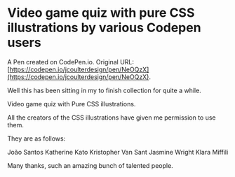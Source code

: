 # Video game quiz with pure CSS illustrations by various Codepen users

A Pen created on CodePen.io. Original URL: [https://codepen.io/jcoulterdesign/pen/NeOQzX](https://codepen.io/jcoulterdesign/pen/NeOQzX).

Well this has been sitting in my to finish collection for quite a while.

Video game quiz with Pure CSS illustrations.

All the creators of the CSS illustrations have given me permission to use them.

They are as follows:

João Santos
Katherine Kato
Kristopher Van Sant
Jasmine Wright
Klara Miffili

Many thanks, such an amazing bunch of talented people. 
